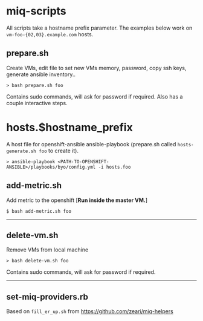 # miq-scripts

All scripts take a hostname prefix parameter.  The examples below work on `vm-foo-{02,03}.example.com` hosts.

## prepare.sh

Create VMs, edit file to set new VMs memory, password, copy ssh keys, generate ansible inventory..
```
> bash prepare.sh foo
```
Contains sudo commands, will ask for password if required.
Also has a couple interactive steps.

# hosts.$hostname_prefix

A host file for openshift-ansible ansible-playbook (prepare.sh called `hosts-generate.sh foo` to create it).

```
> ansible-playbook <PATH-TO-OPENSHIFT-ANSIBLE>/playbooks/byo/config.yml -i hosts.foo
```

## add-metric.sh

Add metric to the openshift
[**Run inside the master VM.**]

```
$ bash add-metric.sh foo
```

----

## delete-vm.sh

Remove VMs from local machine
```
> bash delete-vm.sh foo
```
Contains sudo commands, will ask for password if required.

----

## set-miq-providers.rb

Based on `fill_er_up.sh` from https://github.com/zeari/miq-helpers
